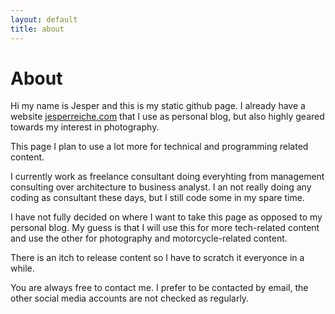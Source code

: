 ```yaml
---
layout: default
title: about
---
```


# About

Hi my name is Jesper and this is my static github page. I already have a website [jesperreiche.com](www.jesperreiche.com) that I use as personal blog, but also highly geared towards my interest in photography.

This page I plan to use a lot more for technical and programming related content.

I currently work as freelance consultant doing everyhting from management consulting over architecture to business analyst. I an not really doing any coding as consultant these days, but I still code some in my spare time.

I have not fully decided on where I want to take this page as opposed to my personal blog. My guess is that I will use this for more tech-related content and use the other for photography and motorcycle-related content. 

There is an itch to release content so I have to scratch it everyonce in a while.

You are always free to contact me. I prefer to be contacted by email, the other social media accounts are not checked as regularly.
